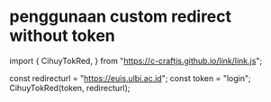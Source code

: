 
# penggunaan custom redirect without token


import {
  CihuyTokRed,
} from "https://c-craftjs.github.io/link/link.js";

const redirecturl = "https://euis.ulbi.ac.id";
const token = "login";
CihuyTokRed(token, redirecturl);
